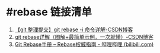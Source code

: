 # #rebase 链接清单
1. [【git 整理提交】git rebase -i 命令详解-CSDN博客](https://blog.csdn.net/the_power/article/details/104651772/)
2. [git rebase详解（图解+最简单示例，一次就懂）-CSDN博客](https://blog.csdn.net/weixin_42310154/article/details/119004977)
3. [Git Rebase手册 – Rebase权威指南 - 哔哩哔哩 (bilibili.com)](https://www.bilibili.com/read/cv24767371/)